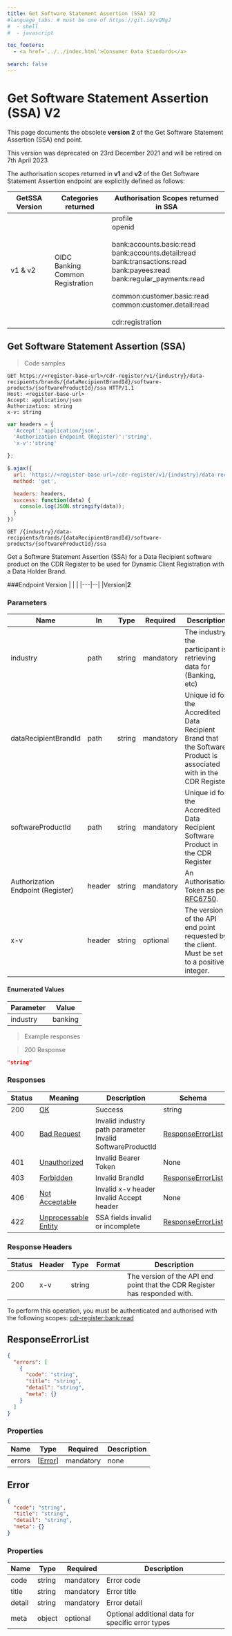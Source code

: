 ```yaml
---
title: Get Software Statement Assertion (SSA) V2
#language_tabs: # must be one of https://git.io/vQNgJ
#  - shell
#  - javascript

toc_footers:
  - <a href='../../index.html'>Consumer Data Standards</a>

search: false
---
```


# Get Software Statement Assertion (SSA) V2
This page documents the obsolete **version 2** of the Get Software Statement Assertion (SSA) end point.

<aside class="info">
This version was deprecated on 23rd December 2021 and will be retired on 7th April 2023 
</aside>

The authorisation scopes returned in **v1** and **v2** of the Get Software Statement Assertion endpoint are explicitly defined as follows:

GetSSA Version | Categories returned | Authorisation Scopes returned in SSA
-- | -- | --
v1 & v2 | OIDC<br />Banking<br />Common<br />Registration | profile<br />openid<br /><br />bank:accounts.basic:read<br />bank:accounts.detail:read<br />bank:transactions:read<br />bank:payees:read<br />bank:regular_payments:read<br /><br />common:customer.basic:read<br />   common:customer.detail:read<br /><br />cdr:registration



## Get  Software Statement Assertion (SSA)

<a id="opIdGetSoftwareStatementAssertion"></a>

> Code samples

```http
GET https://<register-base-url>/cdr-register/v1/{industry}/data-recipients/brands/{dataRecipientBrandId}/software-products/{softwareProductId}/ssa HTTP/1.1
Host: <register-base-url>
Accept: application/json
Authorization: string
x-v: string

```

```javascript
var headers = {
  'Accept':'application/json',
  'Authorization Endpoint (Register)':'string',
  'x-v':'string'

};

$.ajax({
  url: 'https://<register-base-url>/cdr-register/v1/{industry}/data-recipients/brands/{dataRecipientBrandId}/software-products/{softwareProductId}/ssa',
  method: 'get',

  headers: headers,
  success: function(data) {
    console.log(JSON.stringify(data));
  }
})

```

`GET /{industry}/data-recipients/brands/{dataRecipientBrandId}/software-products/{softwareProductId}/ssa`

Get a Software Statement Assertion (SSA) for a Data Recipient software product on the CDR Register to be used for Dynamic Client Registration with a Data Holder Brand.

###Endpoint Version
|   |  |
|---|--|
|Version|**2**

<h3 id="get-data-recipient-software-statement-assertion-(ssa)-parameters">Parameters</h3>

|Name|In|Type|Required|Description|
|---|---|---|---|---|
|industry|path|string|mandatory|The industry the participant is retrieving data for (Banking, etc)|
|dataRecipientBrandId|path|string|mandatory|Unique id for the Accredited Data Recipient Brand that the Software Product is associated with in the CDR Register|
|softwareProductId|path|string|mandatory|Unique id for the Accredited Data Recipient Software Product in the CDR Register|
|Authorization Endpoint (Register)|header|string|mandatory|An Authorisation Token as per [RFC6750](https://tools.ietf.org/html/rfc6750).|
|x-v|header|string|optional|The version of the API end point requested by the client. Must be set to a positive integer.|

#### Enumerated Values

|Parameter|Value|
|---|---|
|industry|banking|

> Example responses

> 200 Response

```json
"string"
```

<h3 id="get-data-recipient-software-statement-assertion-(ssa)-responses">Responses</h3>

|Status|Meaning|Description|Schema|
|---|---|---|---|
|200|[OK](https://tools.ietf.org/html/rfc7231#section-6.3.1)|Success|string|
|400|[Bad Request](https://tools.ietf.org/html/rfc7231#section-6.5.1)|Invalid industry path parameter</br>Invalid SoftwareProductId|[ResponseErrorList](#schemacdr-participant-discovery-apiresponseerrorlist)|
|401|[Unauthorized](https://tools.ietf.org/html/rfc7235#section-3.1)|Invalid Bearer Token|None|
|403|[Forbidden](https://tools.ietf.org/html/rfc7231#section-6.5.3)|Invalid BrandId|[ResponseErrorList](#schemacdr-participant-discovery-apiresponseerrorlist)|
|406|[Not Acceptable](https://tools.ietf.org/html/rfc7231#section-6.5.6)|Invalid x-v header</br>Invalid Accept header|None|
|422|[Unprocessable Entity](https://tools.ietf.org/html/rfc2518#section-10.3)|SSA fields invalid or incomplete|[ResponseErrorList](#schemacdr-participant-discovery-apiresponseerrorlist)|

### Response Headers

|Status|Header|Type|Format|Description|
|---|---|---|---|---|
|200|x-v|string||The version of the API end point that the CDR Register has responded with.|



<aside class="notice">
To perform this operation, you must be authenticated and authorised with the following scopes:
<a href="#authorisation-scopes">cdr-register:bank:read</a>
</aside>



<h2 id="tocSresponseerrorlist">ResponseErrorList</h2>

<a id="schemacdr-participant-discovery-apiresponseerrorlist"></a>


```json
{
  "errors": [
    {
      "code": "string",
      "title": "string",
      "detail": "string",
      "meta": {}
    }
  ]
}

```

### Properties

|Name|Type|Required|Description|
|---|---|---|---|
|errors|[[Error](#schemacdr-participant-discovery-apierror)]|mandatory|none|

<h2 id="tocSerror">Error</h2>

<a id="schemacdr-participant-discovery-apierror"></a>

```json
{
  "code": "string",
  "title": "string",
  "detail": "string",
  "meta": {}
}

```

### Properties

|Name|Type|Required|Description|
|---|---|---|---|
|code|string|mandatory|Error code|
|title|string|mandatory|Error title|
|detail|string|mandatory|Error detail|
|meta|object|optional|Optional additional data for specific error types|


